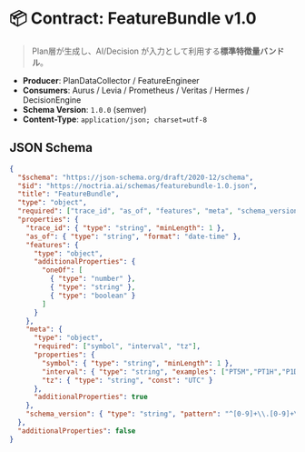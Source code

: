 # 📦 Contract: FeatureBundle v1.0

> Plan層が生成し、AI/Decision が入力として利用する**標準特徴量バンドル**。

- **Producer**: PlanDataCollector / FeatureEngineer
- **Consumers**: Aurus / Levia / Prometheus / Veritas / Hermes / DecisionEngine
- **Schema Version**: `1.0.0` (semver)
- **Content-Type**: `application/json; charset=utf-8`

## JSON Schema
```json
{
  "$schema": "https://json-schema.org/draft/2020-12/schema",
  "$id": "https://noctria.ai/schemas/featurebundle-1.0.json",
  "title": "FeatureBundle",
  "type": "object",
  "required": ["trace_id", "as_of", "features", "meta", "schema_version"],
  "properties": {
    "trace_id": { "type": "string", "minLength": 1 },
    "as_of": { "type": "string", "format": "date-time" },
    "features": {
      "type": "object",
      "additionalProperties": {
        "oneOf": [
          { "type": "number" },
          { "type": "string" },
          { "type": "boolean" }
        ]
      }
    },
    "meta": {
      "type": "object",
      "required": ["symbol", "interval", "tz"],
      "properties": {
        "symbol": { "type": "string", "minLength": 1 },
        "interval": { "type": "string", "examples": ["PT5M","PT1H","P1D"] },
        "tz": { "type": "string", "const": "UTC" }
      },
      "additionalProperties": true
    },
    "schema_version": { "type": "string", "pattern": "^[0-9]+\\.[0-9]+\\.[0-9]+$" }
  },
  "additionalProperties": false
}
